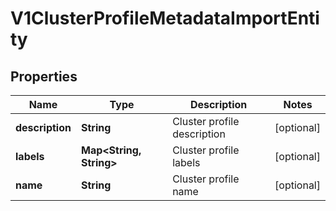 # V1ClusterProfileMetadataImportEntity

## Properties
Name | Type | Description | Notes
------------ | ------------- | ------------- | -------------
**description** | **String** | Cluster profile description |  [optional]
**labels** | **Map&lt;String, String&gt;** | Cluster profile labels |  [optional]
**name** | **String** | Cluster profile name |  [optional]
